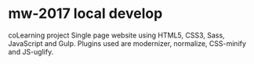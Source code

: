 # mw-2017 local develop
coLearning project
Single page website using HTML5, CSS3, Sass, JavaScript and Gulp.
Plugins used are modernizer, normalize, CSS-minify and JS-uglify.
